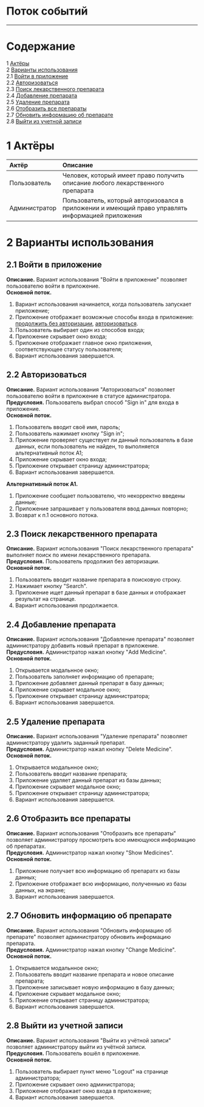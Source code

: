 # Поток событий
---

# Содержание
1 [Актёры](#actors)  
2 [Варианты использования](#use_case)  
2.1 [Войти в приложение](#sign_in_to_the_app)   
2.2 [Авторизоваться](#signin)  
2.3 [Поиск лекарственного препарата](#search_medicine)  
2.4 [Добавление препарата](#add_medicine)  
2.5 [Удаление препарата](#delete_medicine)  
2.6 [Отобразить все препараты](#show)  
2.7 [Обновить информацию об препарате](#change)  
2.8 [Выйти из учетной записи](#logout)  

<a name="actors"/>

# 1 Актёры

| Актёр | Описание |
|:--|:--|
| Пользователь | Человек, который имеет право получить описание любого лекарственного препарата |
| Администратор | Пользователь, который авторизовался в приложении и имеющий право управлять информацией приложения |

<a name="use_case"/>

# 2 Варианты использования

<a name="sign_in_to_the_app"/>

## 2.1 Войти в приложение

**Описание.** Вариант использования "Войти в приложение" позволяет пользователю войти в приложение.  
**Основной поток.**
1. Вариант использования начинается, когда пользователь запускает приложение;
2. Приложение отображает возможные способы входа в приложение: [продолжить без авторизации](#continue_without_auth), [авторизоваться](#signin).
3. Пользователь выбирает один из способов входа;
4. Приложение скрывает окно входа;
5. Приложение отображает главное окно приложения, соответствующее статусу пользователя;
6. Вариант использования завершается.

<a name="signin"/>

## 2.2 Авторизоваться

**Описание.** Вариант использования "Авторизоваться" позволяет пользователю войти в приложение в статусе администратора.  
**Предусловия.** Пользователь выбрал способ "Sign in" для входа в приложение.  
**Основной поток.**
1. Пользователь вводит своё имя, пароль;
2. Пользователь нажимает кнопку "Sign in";
3. Приложение проверяет существует ли данный пользователь в базе данных, если пользователь не найден, 
то выполняется альтернативный поток А1;
6. Приложение скрывает окно входа;
7. Приложение открывает страницу администратора;
7. Вариант использования завершается.

**Альтернативный поток А1.**
1. Приложение сообщает пользователю, что некорректно введены данные;
2. Приложение запрашивает у пользователя ввод данных повторно;
3. Возврат к п.1 основного потока.

<a name="search_medicine"/>

## 2.3 Поиск лекарственного препарата

**Описание.** Вариант использования "Поиск лекарственного препарата" выполняет поиск по имени лекарственного препарата.  
**Предусловия.** Пользователь продолжил без авторизации.  
**Основной поток.**

1. Пользователь вводит название препарата в поисковую строку.
2. Нажимает кнопку "Search".
3. Приложение ищет данный препарат в базе данных и отображает результат на странице.
4. Вариант использования продолжается.

<a name="add_medicine"/>

## 2.4 Добавление препарата

**Описание.** Вариант использования "Добавление препарата" позволяет администратору добавить новый препарат в приложение.  
**Предусловия.** Администратор нажал кнопку "Add Medicine".  
**Основной поток.**
1. Открывается модальнное окно;
2. Пользователь заполняет информацию об препарате;
3. Приложение добавляет данный препарат в базу данных;
4. Приложение скрывает модальное окно;
5. Приложение открывает страницу администратора;
6. Вариант использования завершается.

<a name="delete_medicine"/>

## 2.5 Удаление препарата

**Описание.** Вариант использования "Удаление препарата" позволяет администратору удалить заданный препарат.  
**Предусловия.** Администратор нажал кнопку "Delete Medicine".  
**Основной поток.**
1. Открывается модальнное окно;
2. Пользователь вводит название препарата;
3. Приложение удаляет данный препарат из базы данных;
4. Приложение скрывает модальное окно;
5. Приложение открывает страницу администратора;
6. Вариант использования завершается.

<a name="show">
  
 ## 2.6 Отобразить все препараты

**Описание.** Вариант использования "Отобразить все препараты" позволяет администратору просмотреть всю имеющуюся информацию об препаратах.  
**Предусловия.** Администратор нажал кнопку "Show Medicines".  
**Основной поток.**
1. Приложение получает всю информацию об препаратх из базы данных;
2. Приложение отображает всю информацию, полученныю из базы данных, на экране;
3. Вариант использования завершается.

<a name="change"/>

## 2.7 Обновить информацию об препарате

**Описание.** Вариант использования "Обновить информацию об препарате" позволяет администратору обновить информацию препарата.  
**Предусловия.** Администратор нажал кнопку "Change Medicine".  
**Основной поток.**
1. Открывается модальнное окно;
2. Пользователь вводит название препарата и новое описание препарата;
3. Приложение записывает новую информацию в базу данных;
4. Приложение скрывает модальное окно;
5. Приложение открывает страницу администратора;
6. Вариант использования завершается.

<a name="logout"/>

## 2.8 Выйти из учетной записи

**Описание.** Вариант использования "Выйти из учётной записи" позволяет администратору выйти из учётной записи.  
**Предусловия.** Пользователь вошёл в приложение.   
**Основной поток.**
1. Пользователь выбирает пункт меню "Logout" на странице администратора;
2. Приложение скрывает окно администратора;
3. Приложение отображает окно входа в приложение;
4. Вариант использования завершается.

